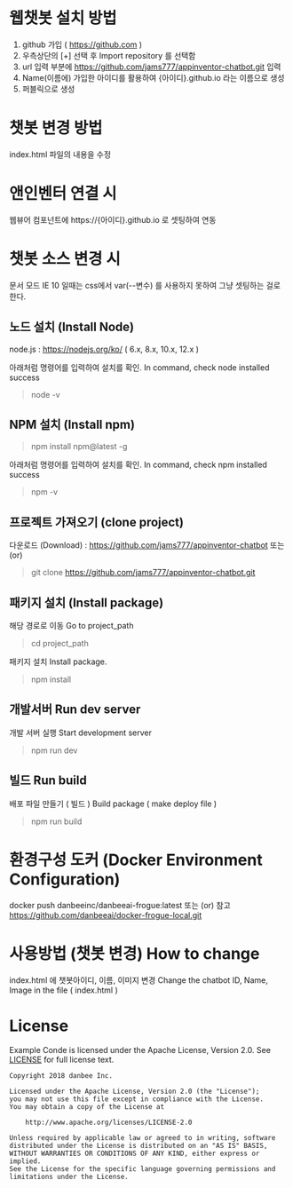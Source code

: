 # 웹챗봇 설치 방법
1. github 가입 ( https://github.com )
2. 우측상단의 [+] 선택 후 Import repository 를 선택함
3. url 입력 부분에 https://github.com/jams777/appinventor-chatbot.git 입력
4. Name(이름에) 가입한 아이디를 활용하여 {아이디}.github.io 라는 이름으로 생성
5. 퍼블릭으로 생성

# 챗봇 변경 방법
index.html 파일의 내용을 수정

# 앤인벤터 연결 시
웹뷰어 컴포넌트에 https://{아이디}.github.io 로 셋팅하여 연동


# 챗봇 소스 변경 시
문서 모드 IE 10 일때는 css에서 var(--변수) 를 사용하지 못하여
그냥 셋팅하는 걸로 한다. 

## 노드 설치 (Install Node)
node.js : https://nodejs.org/ko/
( 6.x, 8.x, 10.x, 12.x )

아래처럼 명령어를 입력하여 설치를 확인.
In command, check node installed success
> node -v

## NPM 설치 (Install npm)
> npm install npm@latest -g

아래처럼 명령어를 입력하여 설치를 확인.
In command, check npm installed success
> npm -v

## 프로젝트 가져오기 (clone project)
다운로드 (Download) : https://github.com/jams777/appinventor-chatbot
또는 (or) 
> git clone https://github.com/jams777/appinventor-chatbot.git

## 패키지 설치 (Install package)
해당 경로로 이동
Go to project_path
> cd project_path

패키지 설치
Install package.
> npm install

## 개발서버 Run dev server
개발 서버 실행
Start development server
> npm run dev

## 빌드 Run build
배포 파일 만들기 ( 빌드 )
Build package ( make deploy file )
> npm run build


# 환경구성 도커 (Docker Environment Configuration)
docker push danbeeinc/danbeeai-frogue:latest
또는 (or)
참고 https://github.com/danbeeai/docker-frogue-local.git


# 사용방법 (챗봇 변경) How to change
index.html 에 챗봇아이디, 이름, 이미지 변경
Change the chatbot ID, Name, Image in the file ( index.html )    

# License
Example Conde is licensed under the Apache License, Version 2.0.
See [LICENSE](LICENSE) for full license text.

```
Copyright 2018 danbee Inc.

Licensed under the Apache License, Version 2.0 (the "License");
you may not use this file except in compliance with the License.
You may obtain a copy of the License at

    http://www.apache.org/licenses/LICENSE-2.0

Unless required by applicable law or agreed to in writing, software
distributed under the License is distributed on an "AS IS" BASIS,
WITHOUT WARRANTIES OR CONDITIONS OF ANY KIND, either express or implied.
See the License for the specific language governing permissions and
limitations under the License.
```



